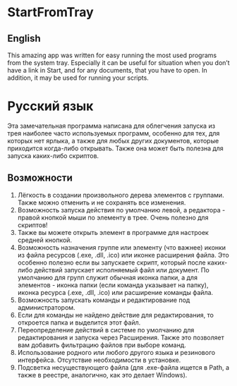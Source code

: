 # StartFromTray

## English
This amazing app was written for easy running the most used programs from the system tray. Especially it can be useful for situation when you don’t have a link in Start, and for any documents, that you have to open. In addition, it may be used for running your scripts.


# Русский язык
Эта замечательная программа написана для облегчения запуска из трея наиболее часто используемых программ, особенно для тех, для которых нет ярлыка, а также для любых других документов, которые приходится когда-либо открывать. Также она может быть полезна для запуска каких-либо скриптов.

## Возможности
1. Лёгкость в создании произвольного дерева элементов с группами. Также можно отменить и не сохранять все изменения.
2. Возможность запуска действия по умолчанию левой, а редактора - правой кнопкой мыши по элементу в трее. Очень полезно для скриптов!
3. Также вы можете открыть элемент в программе для настроек средней кнопкой.
4. Возможность назначения группе или элементу (что важнее) иконки из файла ресурсов (.exe, .dll, .ico) или иконке расширения файла. Это особенно полезно если вы запускаете скрипт, который после каких-либо действий запускает исполняемый файл или документ. По умолчанию для групп служит обычная иконка папки, а для элементов - иконка папки (если команда указывает на папку), иконка ресурса (.exe, .dll, .ico) или расширение команды файла.
5. Возможность запускать команды и редактирование под администратором.
6. Если для команды не найдено действие для редактирования, то откроется папка и выделится этот файл.
7. Переопределение действий в системе по умолчанию для редактирования и запуска через Расширения. Также это позволяет вам добавить фильтрацию файлов при выборе команд.
8. Использование родного или любого другого языка и резинового интерфейса. Отсутствие необходимости в установке.
9. Подсветка несуществующего файла (для .exe-файла ищется в Path, а также в реестре, аналогично, как это делает Windows).
